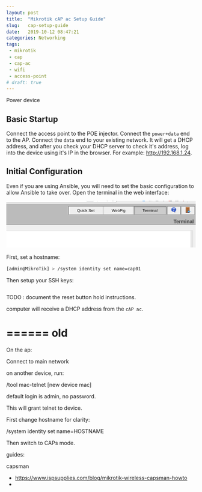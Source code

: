 ```yaml
---
layout: post
title:  "Mikrotik cAP ac Setup Guide"
slug:   cap-setup-guide
date:   2019-10-12 08:47:21
categories: Networking
tags: 
 - mikrotik
 - cap
 - cap-ac
 - wifi
 - access-point
# draft: true
---
```


Power device


## Basic Startup
Connect the access point to the POE injector. Connect the `power+data` end to the AP. Connect the `data` end to your existing network. It will get a DHCP address,
and after you check your DHCP server to check it's address, log into the device using it's IP in the browser. For example: http://192.168.1.24.

## Initial Configuration

Even if you are using Ansible, you will need to set the basic configuration to allow Ansible to take over. Open the terminal in the web interface:

[![Annotation of how to find terminal in web interface](2019-10-12-cap-ac-setup/1.png)](2019-10-12-cap-ac-setup/1.png)

First, set a hostname:

```bash
[admin@MikroTik] > /system identity set name=cap01
```

Then setup your SSH keys:
```bash

```


TODO : document the reset button hold instructions.

computer
will receive a DHCP address from the `cAP ac`.


======
old
=====

On the ap:

Connect to main network

on another device, run:

/tool mac-telnet [new device mac]

default login is admin, no password.

This will grant telnet to device.

First change hostname for clarity:

/system identity set name=HOSTNAME

Then switch to CAPs mode.






guides:

capsman
 - https://www.ispsupplies.com/blog/mikrotik-wireless-capsman-howto
 - 



